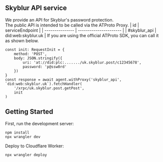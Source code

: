 ## Skyblur API service
We provide an API for Skyblur's password protection.<br />
The public API is intended to be called via the ATProto Proxy.
| id | serviceEndpoint |
| --------------- | ---------------------- |
| #skyblur_api | did:web:skyblur.uk |
If you are using the official ATProto SDK, you can call it as shown below.
```
const init: RequestInit = {
    method: 'POST',
    body: JSON.stringify({
        uri: 'at://did:plc:......./uk.skyblur.post/c12345678',
        password: 'p@ssw0rd'
    })
}
const response = await agent.withProxy('skyblur_api', `did:web:skyblur.uk`).fetchHandler(
    '/xrpc/uk.skyblur.post.getPost',
    init
)
```

## Getting Started

First, run the development server:
```
npm install
npx wrangler dev
```

Deploy to Cloudflare Worker:
```
npx wrangler deploy
```
